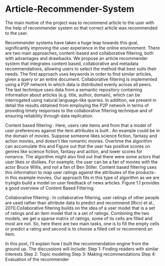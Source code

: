 # Article-Recommender-System

The main motive of the project was to recommend article to the user with the help of recommender system so that correct article was recommended to the user.	

Recommender systems have taken a huge leap towards this goal, significantly improving the user experience in the online environment. There are two main approaches, content-based and collaborative filtering, both with advantages and drawbacks. We propose an article recommender system that integrates content based, collaborative and metadata recommendations, allowing users to select the method that best suits their needs. The first approach uses keywords in order to find similar articles, given a query or an entire document. Collaborative filtering is implemented using a P2P network in which data is distributed evenly across all peers. The last technique uses data from a semantic repository containing information about articles (e.g. title, author, domain), which can be interrogated using natural language-like queries. In addition, we present in detail the results obtained from employing the P2P network in terms of providing timely responses to the collaborative filtering technique and of ensuring reliability through data replication.

Content based filtering : Here, users rate items and from that a model of user preferences against the item attributes is built . An example could be in the domain of movies. Suppose someone likes science fiction, fantasy and action movies, and doesn't like romantic movies. Overtime the algorithm can accumulate this and Figure out that the user has positive scores on genres like science fiction, fantasy and action, and lower scores for romance. The algorithm might also find out that there were some actors that user likes or dislikes. For example, the user can be a fan of movies with the actor Bruce Willis, and not a fan of Ben Stiller. Content based filtering uses this information to map user ratings against the attributes of the products- in this example movies. Our approach fits in this type of algorithm as we are tryingto build a model on user feedback of news articles. Figure 1.1 provides a good overview of Content Based Filtering. 


Collaborative filtering : In collaborative filtering, user ratings of other people are used rather than attribute data to predict and recommend [Ricci et al., 2011].Collaborative filtering builds on the idea of a user model that is a set of ratings and an item model that is a set of ratings. Combining the two models, we get a sparse matrix of ratings, some of its cells are filled and most are not. So, here there are two main tasks, one is to fill the empty cells or predict a rating and second is to choose a filled cell or recommend an item.

In this post, I’ll explain how I built the recommendation engine from the ground up. The discussions will include:
Step 1: Finding readers with similar interests
Step 2: Topic modeling
Step 3: Making recommendations
Step 4: Evaluation of the recommender

